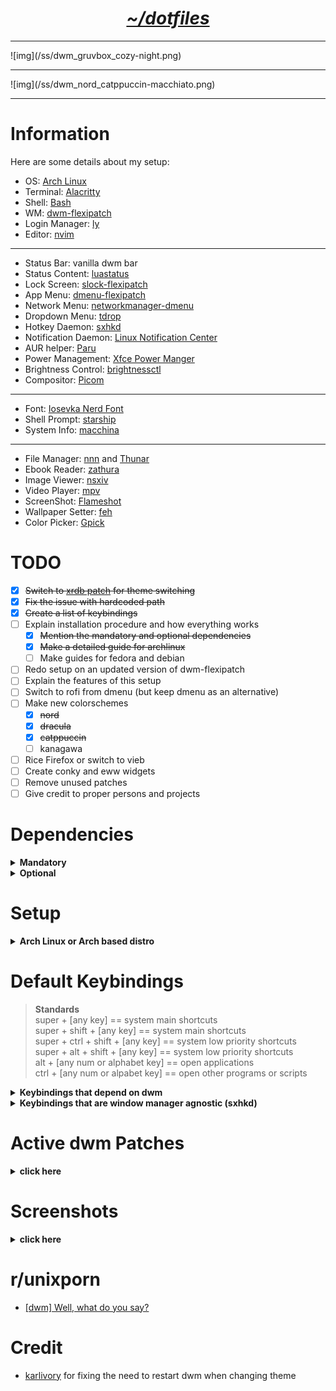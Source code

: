 <h1 align="center"><i><u>~/dotfiles</u></i></h1>

<hr>
![img](/ss/dwm_gruvbox_cozy-night.png)
<hr>
![img](/ss/dwm_nord_catppuccin-macchiato.png)
<hr>

# Information
Here are some details about my setup:
- OS: [Arch Linux](https://archlinux.org/)
- Terminal: [Alacritty](https://github.com/alacritty/alacritty)
- Shell: [Bash](https://www.gnu.org/software/bash/)
- WM: [dwm-flexipatch](https://github.com/bakkeby/dwm-flexipatch)
- Login Manager: [ly](https://github.com/fairyglade/ly)
- Editor: [nvim](https://github.com/neovim/neovim)
---
- Status Bar: vanilla dwm bar
- Status Content: [luastatus](https://github.com/shdown/luastatus)
- Lock Screen: [slock-flexipatch](https://github.com/bakkeby/slock-flexipatch)
- App Menu: [dmenu-flexipatch](https://github.com/bakkeby/dmenu-flexipatch)
- Network Menu: [networkmanager-dmenu](https://github.com/firecat53/networkmanager-dmenu)
- Dropdown Menu: [tdrop](https://github.com/noctuid/tdrop)
- Hotkey Daemon: [sxhkd](https://github.com/baskerville/sxhkd)
- Notification Daemon: [Linux Notification Center](https://github.com/phuhl/linux_notification_center)
- AUR helper: [Paru](https://github.com/Morganamilo/paru)
- Power Management: [Xfce Power Manger](https://docs.xfce.org/xfce/xfce4-power-manager/start)
- Brightness Control: [brightnessctl](https://github.com/Hummer12007/brightnessctl)
- Compositor: [Picom](https://github.com/yshui/picom)
---
- Font: [Iosevka Nerd Font](https://www.nerdfonts.com/)
- Shell Prompt: [starship](https://github.com/starship/starship)
- System Info: [macchina](https://github.com/Macchina-CLI/macchina)
---
- File Manager: [nnn](https://github.com/jarun/nnn) and [Thunar](https://docs.xfce.org/xfce/thunar/start)
- Ebook Reader: [zathura](https://github.com/pwmt/zathura)
- Image Viewer: [nsxiv](https://github.com/nsxiv/nsxiv)
- Video Player: [mpv](https://github.com/mpv-player/mpv)
- ScreenShot: [Flameshot](https://github.com/flameshot-org/flameshot)
- Wallpaper Setter: [feh](https://github.com/derf/feh)
- Color Picker: [Gpick](https://github.com/thezbyg/gpick)

# TODO
- [x] ~~Switch to [xrdb patch](https://dwm.suckless.org/patches/xrdb/) for theme switching~~
- [x] ~~Fix the issue with hardcoded path~~
- [x] ~~Create a list of keybindings~~
- [ ] Explain installation procedure and how everything works
	- [x] ~~Mention the mandatory and optional dependencies~~
	- [x] ~~Make a detailed guide for archlinux~~
	- [ ] Make guides for fedora and debian
- [ ] Redo setup on an updated version of dwm-flexipatch
- [ ] Explain the features of this setup
- [ ] Switch to rofi from dmenu (but keep dmenu as an alternative)
- [ ] Make new colorschemes
  - [x] ~~nord~~
  - [x] ~~dracula~~
  - [x] ~~catppuccin~~
  - [ ] kanagawa
- [ ] Rice Firefox or switch to vieb
- [ ] Create conky and eww widgets
- [ ] Remove unused patches
- [ ] Give credit to proper persons and projects

# Dependencies

<details>
<summary><b>Mandatory</b></summary>

- Xorg (for beginners, I recommend installing the whole package)
- xrdb (for reloading xresource colorschemes)
- A terminal emulator
	- if you use anything other than alacritty, modify the line after ```super + Return``` in ```~/.config/sxhkd/sxhkdrc``` to your terminal's name (__the theme_changer script will only change the colorschemes of alacritty or kitty__)
- dmenu (for opening programs, showing keybindings, changing theme, using as power menu etc)
- [luastatus](https://github.com/shdown/luastatus) (for status info)
- [sxhkd](https://github.com/baskerville/sxhkd) (for shortcuts)
- [feh](https://github.com/derf/feh) (for setting wallpaper)
- Font: Iosevka Nerd Font
	- You can also use any other nerd font, but don't forget to add that font to ```*fonts[]``` in ```~/.config/dwm/config.def.h``` and recompile)

</details>

<details>
<summary><b>Optional</b></summary>

You may choose not to install any of these and but doing so might make some things not work as intended
- Drop-down terminal: Kitty
	- Drop-down creator - [tdrop](https://github.com/noctuid/tdrop)
	- If you want to use anothera terminal as a drop-down terminal, replace ```kitty``` to your preferred terminal name in this line -  ```RULE(.class = "kitty", .isfloating = 1)``` in ```~/.config/dwm/config.def.h```
- [Paru](https://github.com/Morganamilo/paru)
- [picom](https://github.com/yshui/picom)
- [networkmanager-dmenu](https://github.com/firecat53/networkmanager-dmenu)
- [brightnessctl](https://github.com/Hummer12007/brightnessctl)
- [exa](https://github.com/ogham/exa)
- [starship](https://github.com/starship/starship)
- [macchina](https://github.com/Macchina-CLI/macchina)

</details>

# Setup 

<details>
<summary><b>Arch Linux or Arch based distro</b></summary>

> __Work in Progress!!!__
### Mandatory Steps

> __WARNING!!! Backup your dotfiles from your home directory. These steps below will overwrite your configs.__

> If you don't want to use my configs for programs other than dwm and dmenu, then manually change the ```~/.bin/theme_changer``` or else things might get out of control

- Clone this repo to your preferred directory and cd into it - ```git clone https://github.com/junnunkarim/dotfiles-linux && cd dotfiles-linux```

- Install mandatory dependencies
	- ```sudo pacman -Su --needed base-devel coreutils xorg alacritty lua sxhkd feh ttf-iosevka-nerd```
	- Install luastatus
		- ```sudo pacman -Su --needed cmake yajl python-docutils```
		- Continue from here - [luastatus](https://github.com/shdown/luastatus#installation)
- Copy necessary configs -
	- ```cp -rf .bin .Xresources .xinitrc ~```
		- __Do not copy ```.xsession``` as it will change your keyboard layout to dvorak.__
	- ```cp -rf .config/alacritty .config/dwm .config/dmenu .config/sxhkd .config/wallpaper ~/.config/```
- Build dwm and dmenu
	- ```cd ~/.config/dwm && sudo make install```
	- ```cd ~/.config/dmenu && sudo make install```
- Create a desktop entry for dwm
	- ```sudo vim /usr/share/xsessions/dwm.desktop```
	```
	[Desktop Entry]
	Encoding=UTF-8
	Name=dwm
	Comment=the dynamic window manager
	Exec=dwm
	Icon=dwm
	Type=XSession
	```
- Open ```~/.config/sxhkd/sxhkdrc``` and ```~/.config/dwm/config.def.h``` in a text editor and modify the keybindings to your needs
- Login to dwm using a display manager
	- After getting into dwm press ```super + t``` and choose any colorscheme (this is to load the wallpaper for the first time)

### Optional steps

> __For each options below, make sure that you are in the dotfiles-linux directory__

- Install paru (AUR helper)
	- ```git clone https://aur.archlinux.org/paru.git```
	- ```cd paru```
	- ```makepkg -si```
- If you want to use my ```.bashrc```
	- ```cp .bashrc ~```
	- ```sudo pacman -Su --needed exa starship```
	- ```paru -S --needed macchina```
- If you want to use my nvim dotfiles
  - ```cp -rf .config/nvim ~/.config```
  - ```nvim --headless -c 'autocmd User PackerComplete quitall' -c 'PackerSync'```
- If you want to use my ```.vimrc```
	- ```cp .vimrc ~```
	- install [vim-plug](https://github.com/junegunn/vim-plug)
	- setup [coc-nvim](https://github.com/neoclide/coc.nvim)
- brightnessctl
	- ```sudo pacman -Su --needed brightnessctl```
- picom
	- ```sudo pacman -Su --needed picom```
- networkmanager-dmenu
	- ```paru -S --needed networkmanager-dmenu-git```
- redshift
	- ```sudo pacman -Su --needed redshift```
- Dropdown terminal
	- ```paru -S --needed kitty tdrop tmux```
	- ```cp -rf .config/kitty ~/.config```
- zathura
	- ```sudo pacman -Su --needed zathura```
	- ```cp -rf .config/zathura ~/.config/```
- slock
	- ```cp -rf .config/slock ~/.config/```
	- ```cd ~/.config/slock && sudo make install```
	- Continue lockscreen setup using [arch wiki - slock](https://wiki.archlinux.org/title/Slock)

</details>

# Default Keybindings
> __Standards__ <br>
> super + [any key] == system main shortcuts <br>
> super + shift + [any key] == system main shortcuts <br>
> super + ctrl + shift + [any key] == system low priority shortcuts <br>
> super + alt + shift + [any key] == system low priority shortcuts <br>
> alt + [any num or alphabet key] == open applications  <br>
> ctrl + [any num or alpabet key] == open other programs or scripts <br>

<details>
<summary><b>Keybindings that depend on dwm</b></summary>

| __Keybinding__								| __Action__ |
| --- 													| --- |
| super + b											| toggle bar on/off |
| super + s											| switch a window form stack with master |
| super + c											| close a program	|
| super + shift + q							| quit dwm (only if all programs are closed) |
| super + space									| toggle floating on/off |
| super + left/right						| increase/decrease window size |
| super + shift + ctrl + space 	| cycle through all layouts |
| super + tab										| move through active tags clockwise |
| super + backtick							| move through active tags anti-clockwise |
| super + 0 (zero)							| toggle gaps on/of |
| super + shift + i							| hide/unhide window |
| super + shift + r							| restart dwm |
| super + f											| toggle fullscreen |
| super + 0-9										| go to the specified tag |
| super + shift + 0-9						| move selected window to the specified tag |
| alt + tab											| move through window focus clockwise |
| alt + backtick								| move through window focus anti-clockwise |

</details>

<details>
<summary><b>Keybindings that are window manager agnostic (sxhkd)</b></summary>

| __Keybinding__								| __Action__ |
| ---														| --- |
| super + return/enter					| open terminal |
| super + shift + return/enter	| open dropdown terminal |
| super + l											| lock screen |
| super + backspace							| reload sxhkd keybindings |
| super + n											| open network menu |
| super + shift + n							| open/close notification center |
| super + shift + escape				| force kill a program |
| super + t											| open theme switcher |
| super + x											| open powermenu |
| super + k											| show all keybindings |
| super + d											| open dmenu |
| super + a											| open dektop applications selector (dmenu) |
| super + ctrl + r							| turn on bluelight filter (redshift) |
| super + ctrl + n							| turn off bluelight filter (redshift) |
| super + ctrl + p              | turn on compositor (picom) |
| super + ctrl + u              | turn on compositor (picom) |
| super + ctrl + g							| open color picker (gpick) |
| super + alt + f								| open file manager (thunar) |
| super + alt + n								| open file manager (nnn) |
| super + alt + b								| open chromium |
| super + alt + e								| open firefox |
| super + alt + e								| open vim |
| super + alt + h								| open bottom |
| prtsc													| take fullscreen screenshot now |
| super + prtsc									| take interective screenshot |
| alt + prtsc										| take fullscreen screenshot after 5 sec |
| ctrl + prtsc									| take fullscreen screenshot after 10 sec |
| super + F1										| increase brightness |
| super + F2										| decrease brightness |
| super + F5										| increase volume |
| super + F6										| decrease volume |
| super + F7										| toggle mute on/off |

</details>

# Active dwm Patches

<details>
<summary><b>click here</b></summary>

- BAR_AWESOMEBAR_PATCH
- BAR_LTSYMBOL_PATCH
- BAR_STATUS_PATCH
- BAR_STATUSBUTTON_PATCH
- BAR_STATUS2D_PATCH
- BAR_SYSTRAY_PATCH
- BAR_UNDERLINETAGS_PATCH  
- BAR_TITLE_LEFT_PAD_PATCH 
- BAR_BORDER_PATCH 
- BAR_CENTEREDWINDOWNAME_PATCH 
- BAR_EWMHTAGS_PATCH
- BAR_IGNORE_XFT_ERRORS_WHEN_DRAWING_TEXT_PATCH
- BAR_PADDING_VANITYGAPS_PATCH 
- ATTACHBOTTOM_PATCH
- CENTER_PATCH
- COMBO_PATCH 
- COOL_AUTOSTART_PATCH
- CYCLELAYOUTS_PATCH
- FOCUSONNETACTIVE_PATCH
- FSIGNAL_PATCH
- LOSEFULLSCREEN_PATCH
- NET_CLIENT_LIST_STACKING_PATCH 
- ONLYQUITONEMPTY_PATCH
- RESTARTSIG_PATCH
- SHIFTVIEW_CLIENTS_PATCH 
- STACKER_PATCH 
- SWITCHTAG_PATCH 
- TOGGLEFULLSCREEN_PATCH 
- VANITYGAPS_PATCH 
- XRDB_PATCH
- ZOOMSWAP_PATCH
- TILE_LAYOUT
- MONOCLE_LAYOUT

</details>

# Screenshots

<details>
<summary><b>click here</b></summary>

## Catppuccin (Macchiato) 
![img](/ss/dwm_catppuccin_macchiato_1.png)
![img](/ss/dwm_catppuccin_macchiato_3.png)
## Cozy-Night 
![img](/ss/dwm_cozy-night_1.png)
![img](/ss/dwm_cozy-night_4.png)
## Dracula
![img](/ss/dwm_dracula_1.png)
![img](/ss/dwm_dracula_3.png)
## Gruvbox
![img](/ss/dwm_gruvbox_1.png)
![img](/ss/dwm_gruvbox_4.png)
## Nord
![img](/ss/dwm_nord_1.png)
![img](/ss/dwm_nord_3.png)

</details>

# r/unixporn
- [[dwm] Well, what do you say?](https://www.reddit.com/r/unixporn/comments/un7we2/dwm_well_what_do_you_say/?utm_source=share&utm_medium=web2x&context=3)

# Credit

- [karlivory](https://github.com/karlivory) for fixing the need to restart dwm when changing theme

